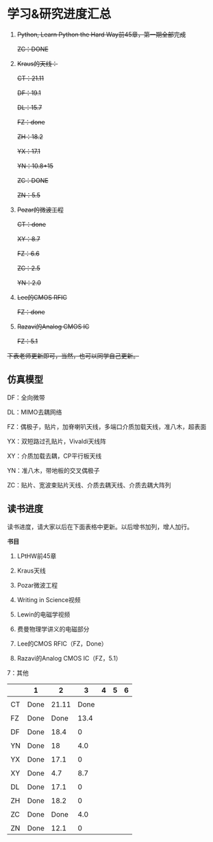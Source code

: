 # 学习&研究进度汇总

1. ~~Python, Learn Python the Hard Way前45章，第一期全部完成~~

   ~~ZC：DONE~~

2. ~~Kraus的天线：~~

   ~~CT：21.11~~

   ~~DF：19.1~~

   ~~DL：15.7~~

   ~~FZ：done~~

   ~~ZH：18.2~~

   ~~YX：17.1~~

   ~~YN：10.8+15~~

   ~~ZC：DONE~~

   ~~ZN：5.5~~

3. ~~Pozar的微波工程~~

   ~~CT：done~~

   ~~XY：8.7~~

   ~~FZ：6.6~~

   ~~ZC：2.5~~

   ~~YN：2.0~~

4. ~~Lee的CMOS RFIC~~

   ~~FZ：done~~

5. ~~Razavi的Analog CMOS IC~~ 

   ~~FZ：5.1~~

~~下表老师更新即可，当然，也可以同学自己更新。~~

## 仿真模型

DF：全向微带

DL：MIMO去耦网络

FZ：偶极子，贴片，加脊喇叭天线，多端口介质加载天线，准八木，超表面

YX：双短路过孔贴片，Vivaldi天线阵

XY：介质加载去耦，CP平行板天线

YN：准八木，带地板的交叉偶极子

ZC：贴片、宽波束贴片天线、介质去耦天线、介质去耦大阵列

## 读书进度

读书进度，请大家以后在下面表格中更新。以后增书加列，增人加行。

**书目**

1. LPtHW前45章
2. Kraus天线
3. Pozar微波工程

4. Writing in Science视频
5. Lewin的电磁学视频
6. 费曼物理学讲义的电磁部分
7. Lee的CMOS RFIC（FZ，Done）

8. Razavi的Analog CMOS IC（FZ，5.1）

7：其他

|      | 1    | 2     | 3    | 4    | 5    | 6    |
| ---- | ---- | ----- | ---- | ---- | ---- | ---- |
|      |      |       |      |      |      |      |
| CT   | Done | 21.11 | Done |      |      |      |
|      |      |       |      |      |      |      |
| FZ   | Done | Done  | 13.4 |      |      |      |
|      |      |       |      |      |      |      |
| DF   | Done | 18.4  | 0    |      |      |      |
|      |      |       |      |      |      |      |
| YN   | Done | 18    | 4.0  |      |      |      |
|      |      |       |      |      |      |      |
| YX   | Done | 17.1  | 0    |      |      |      |
|      |      |       |      |      |      |      |
| XY   | Done | 4.7   | 8.7  |      |      |      |
|      |      |       |      |      |      |      |
| DL   | Done | 17.1  | 0    |      |      |      |
|      |      |       |      |      |      |      |
| ZH   | Done | 18.2  | 0    |      |      |      |
|      |      |       |      |      |      |      |
| ZC   | Done | Done  | 4.0  |      |      |      |
|      |      |       |      |      |      |      |
| ZN   | Done | 12.1  | 0    |      |      |      |



